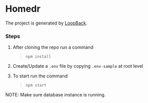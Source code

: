 # Homedr

The project is generated by [LoopBack](http://loopback.io).

### Steps
1. After cloning the repo run a command
    > `npm install`

2. Create/Update a `.env` file by copying `.env-sample` at root level

3. To start run the command
    > `npm start`

NOTE: Make sure database instance is running.